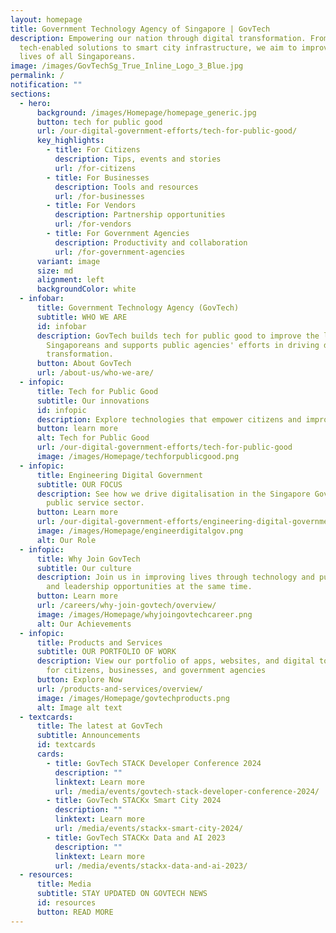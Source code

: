 ```yaml
---
layout: homepage
title: Government Technology Agency of Singapore | GovTech
description: Empowering our nation through digital transformation. From
  tech-enabled solutions to smart city infrastructure, we aim to improve the
  lives of all Singaporeans.
image: /images/GovTechSg_True_Inline_Logo_3_Blue.jpg
permalink: /
notification: ""
sections:
  - hero:
      background: /images/Homepage/homepage_generic.jpg
      button: tech for public good
      url: /our-digital-government-efforts/tech-for-public-good/
      key_highlights:
        - title: For Citizens
          description: Tips, events and stories
          url: /for-citizens
        - title: For Businesses
          description: Tools and resources
          url: /for-businesses
        - title: For Vendors
          description: Partnership opportunities
          url: /for-vendors
        - title: For Government Agencies
          description: Productivity and collaboration
          url: /for-government-agencies
      variant: image
      size: md
      alignment: left
      backgroundColor: white
  - infobar:
      title: Government Technology Agency (GovTech)
      subtitle: WHO WE ARE
      id: infobar
      description: GovTech builds tech for public good to improve the lives of
        Singaporeans and supports public agencies' efforts in driving digital
        transformation.
      button: About GovTech
      url: /about-us/who-we-are/
  - infopic:
      title: Tech for Public Good
      subtitle: Our innovations
      id: infopic
      description: Explore technologies that empower citizens and improve quality of life.
      button: learn more
      alt: Tech for Public Good
      url: /our-digital-government-efforts/tech-for-public-good
      image: /images/Homepage/techforpublicgood.png
  - infopic:
      title: Engineering Digital Government
      subtitle: OUR FOCUS
      description: See how we drive digitalisation in the Singapore Government and the
        public service sector.
      button: Learn more
      url: /our-digital-government-efforts/engineering-digital-government/
      image: /images/Homepage/engineerdigitalgov.png
      alt: Our Role
  - infopic:
      title: Why Join GovTech
      subtitle: Our culture
      description: Join us in improving lives through technology and pursuing learning
        and leadership opportunities at the same time.
      button: Learn more
      url: /careers/why-join-govtech/overview/
      image: /images/Homepage/whyjoingovtechcareer.png
      alt: Our Achievements
  - infopic:
      title: Products and Services
      subtitle: OUR PORTFOLIO OF WORK
      description: View our portfolio of apps, websites, and digital tools available
        for citizens, businesses, and government agencies
      button: Explore Now
      url: /products-and-services/overview/
      image: /images/Homepage/govtechproducts.png
      alt: Image alt text
  - textcards:
      title: The latest at GovTech
      subtitle: Announcements
      id: textcards
      cards:
        - title: GovTech STACK Developer Conference 2024
          description: ""
          linktext: Learn more
          url: /media/events/govtech-stack-developer-conference-2024/
        - title: GovTech STACKx Smart City 2024
          description: ""
          linktext: Learn more
          url: /media/events/stackx-smart-city-2024/
        - title: GovTech STACKx Data and AI 2023
          description: ""
          linktext: Learn more
          url: /media/events/stackx-data-and-ai-2023/
  - resources:
      title: Media
      subtitle: STAY UPDATED ON GOVTECH NEWS
      id: resources
      button: READ MORE
---
```

